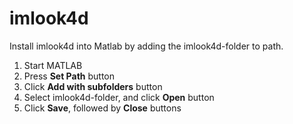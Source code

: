 # imlook4d

Install imlook4d into Matlab by adding the imlook4d-folder to path.

1. Start MATLAB
2. Press **Set Path** button
3. Click **Add with subfolders** button
4. Select imlook4d-folder, and click **Open** button
5. Click **Save**, followed by **Close** buttons

